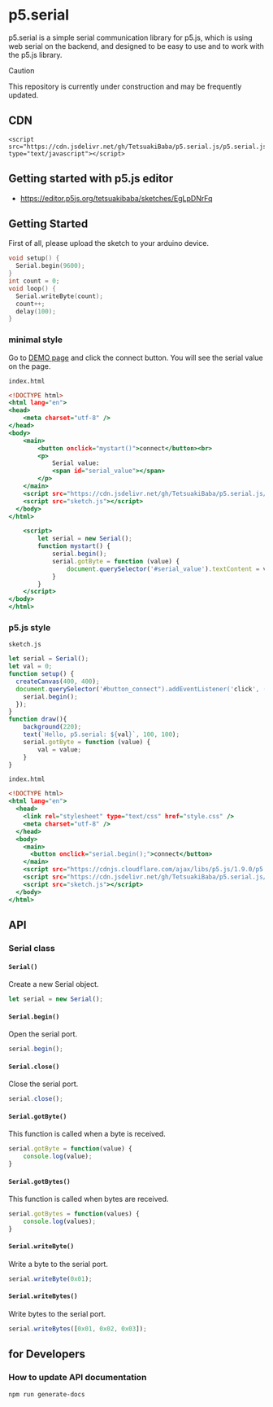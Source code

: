 # p5.serial
p5.serial is a simple serial communication library for p5.js, which is using web serial on the backend, and designed to be easy to use and to work with the p5.js library. 

> [!CAUTION]
> This repository is currently under construction and may be frequently updated.

## CDN
```
<script src="https://cdn.jsdelivr.net/gh/TetsuakiBaba/p5.serial.js/p5.serial.js" type="text/javascript"></script>
```

## Getting started with p5.js editor
  * https://editor.p5js.org/tetsuakibaba/sketches/EgLpDNrFq

## Getting Started
First of all, please upload the sketch to your arduino device. 
```cpp
void setup() {
  Serial.begin(9600);
}
int count = 0;
void loop() {
  Serial.writeByte(count);
  count++;
  delay(100);
}
```
### minimal style
Go to [DEMO page](https://tetsuakibaba.github.io/p5.serial/samples/minimal.html) and click the connect button. You will see the serial value on the page.

`index.html`
```html:index.html
<!DOCTYPE html>
<html lang="en">
<head>
    <meta charset="utf-8" />
</head>
<body>
    <main>
        <button onclick="mystart()">connect</button><br>
        <p>
            Serial value:
            <span id="serial_value"></span>
        </p>
    </main>
    <script src="https://cdn.jsdelivr.net/gh/TetsuakiBaba/p5.serial.js/p5.serial.js" type="text/javascript"></script>
    <script src="sketch.js"></script>
  </body>
</html>

    <script>
        let serial = new Serial();
        function mystart() {
            serial.begin();
            serial.gotByte = function (value) {
                document.querySelector('#serial_value').textContent = value;
            }
        }
    </script>
</body>
</html>
```

### p5.js style
`sketch.js`
```javascript:sketch.js
let serial = Serial();
let val = 0;
function setup() {
  createCanvas(400, 400);
  document.querySelector('#button_connect").addEventListener('click', () => {
    serial.begin();
  });
}
function draw(){
    background(220);
    text(`Hello, p5.serial: ${val}`, 100, 100);
    serial.gotByte = function (value) {
        val = value;
    }
}
```

`index.html`
```html:index.html
<!DOCTYPE html>
<html lang="en">
  <head>    
    <link rel="stylesheet" type="text/css" href="style.css" />
    <meta charset="utf-8" />
  </head>
  <body>
    <main>
      <button onclick="serial.begin();">connect</button>
    </main>
    <script src="https://cdnjs.cloudflare.com/ajax/libs/p5.js/1.9.0/p5.js"></script>
    <script src="https://cdn.jsdelivr.net/gh/TetsuakiBaba/p5.serial.js/p5.serial.js" type="text/javascript"></script>
    <script src="sketch.js"></script>
  </body>
</html>
```

## API
### Serial class
#### `Serial()`
Create a new Serial object.
```javascript
let serial = new Serial();
```
#### `Serial.begin()`
Open the serial port.
```javascript
serial.begin();
```

#### `Serial.close()`
Close the serial port.
```javascript
serial.close();
```

#### `Serial.gotByte()`
This function is called when a byte is received.
```javascript
serial.gotByte = function(value) {
    console.log(value);
}
```

#### `Serial.gotBytes()`
This function is called when bytes are received.
```javascript
serial.gotBytes = function(values) {
    console.log(values);
}
```
#### `Serial.writeByte()`
Write a byte to the serial port.
```javascript
serial.writeByte(0x01);
```

#### `Serial.writeBytes()`
Write bytes to the serial port.
```javascript
serial.writeBytes([0x01, 0x02, 0x03]);
```


## for Developers

### How to update API documentation
```bash
npm run generate-docs
```

